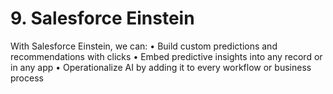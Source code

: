 # 9. Salesforce Einstein

With Salesforce Einstein, we can: 
• Build custom predictions and recommendations with clicks
• Embed predictive insights into any record or in any app
• Operationalize AI by adding it to every workflow or business process




